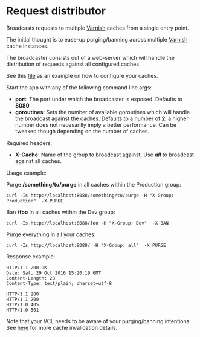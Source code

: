 # Request distributor
Broadcasts requests to multiple [Varnish](<https://www.varnish-cache.org/>) caches from a single entry point.

The initial thought is to ease-up purging/banning across multiple [Varnish](<https://www.varnish-cache.org/>) cache instances.

The broadcaster consists out of a web-server which will handle the distribution of requests against all configured caches.

See this [file](caches.json) as an example on how to configure your caches.

Start the app with any of the following command line args:

  - **port**: The port under which the broadcaster is exposed. Defaults to **8080**
  - **goroutines**: Sets the number of available goroutines which will handle the broadcast against the caches. Defaults to a number of **2**, a higher number does not necesarilly imply a better performance. Can be tweaked though depending on the number of caches.
  
Required headers:

   - **X-Cache**: Name of the group to broadcast against. Use ***all*** to broadcast against all caches.
   
Usage example:

Purge **/something/to/purge** in all caches within the Production group:
```
curl -Is http://localhost:8088/something/to/purge -H "X-Group: Production"  -X PURGE
```

Ban **/foo** in all caches within the Dev group:
```
curl -Is http://localhost:8088/foo -H "X-Group: Dev"  -X BAN
```

Purge everything in all your caches:
```
curl -Is http://localhost:8088/ -H "X-Group: all"  -X PURGE
```

Response example:
```
HTTP/1.1 200 OK
Date: Sat, 29 Oct 2016 15:20:19 GMT
Content-Length: 28
Content-Type: text/plain; charset=utf-8

HTTP/1.1 200
HTTP/1.1 200
HTTP/1.0 405
HTTP/1.0 501
```

Note that your VCL needs to be aware of your purging/banning intentions. See [here](https://www.varnish-cache.org/docs/trunk/users-guide/purging.html) for more cache invalidation details.
